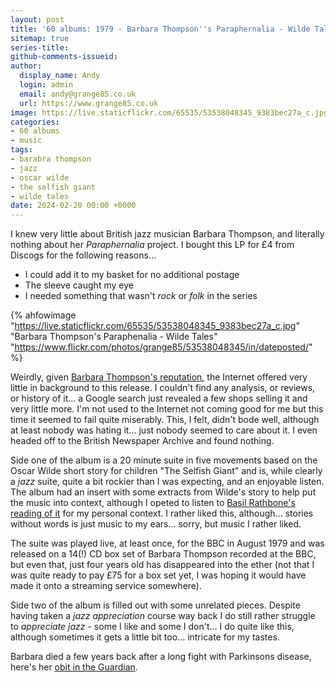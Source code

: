 ```yaml
---
layout: post
title: '60 albums: 1979 - Barbara Thompson''s Paraphernalia - Wilde Tales'
sitemap: true
series-title:
github-comments-issueid:
author:
  display_name: Andy
  login: admin
  email: andy@grange85.co.uk
  url: https://www.grange85.co.uk
image: https://live.staticflickr.com/65535/53538048345_9383bec27a_c.jpg"
categories:
- 60 albums
- music
tags:
- barabra thompson
- jazz
- oscar wilde
- the selfish giant
- wilde tales
date: 2024-02-20 00:00 +0000
---
```

I knew very little about British jazz musician Barbara Thompson, and literally nothing about her _Paraphernalia_ project. I bought this LP for £4 from Discogs for the following reasons...

 - I could add it to my basket for no additional postage
 - The sleeve caught my eye
 - I needed something that wasn't _rock_ or _folk_ in the series

{% ahfowimage "https://live.staticflickr.com/65535/53538048345_9383bec27a_c.jpg" "Barbara Thompson&#x27;s Paraphenalia - Wilde Tales" "https://www.flickr.com/photos/grange85/53538048345/in/dateposted/" %}

Weirdly, given [Barbara Thompson's reputation](https://en.wikipedia.org/wiki/Barbara_Thompson_(musician)), the Internet offered very little in background to this release. I couldn't find any analysis, or reviews, or history of it... a Google search just revealed a few shops selling it and very little more. I'm not used to the Internet not coming good for me but this time it seemed to fail quite miserably. This, I felt, didn't bode well, although at least nobody was hating it... just nobody seemed to care about it. I even headed off to the British Newspaper Archive and found nothing.

Side one of the album is a 20 minute suite in five movements based on the Oscar Wilde short story for children "The Selfish Giant" and is, while clearly a _jazz_ suite, quite a bit rockier than I was expecting, and an enjoyable listen. The album had an insert with some extracts from Wilde's story to help put the music into context, although I opeted to listen to [Basil Rathbone's reading of it](https://www.youtube.com/watch?v=hvdytaklTpQ) for my personal context. I rather liked this, although... stories without words is just music to my ears... sorry, but music I rather liked.

The suite was played live, at least once, for the BBC in August 1979 and was released on a 14(!) CD box set of Barbara Thompson recorded at the BBC, but even that, just four years old has disappeared into the ether (not that I was quite ready to pay £75 for a box set yet, I was hoping it would have made it onto a streaming service somewhere).

Side two of the album is filled out with some unrelated pieces. Despite having taken a _jazz appreciation_ course way back I do still rather struggle to _appreciate jazz_ - some I like and some I don't... I do quite like this, although sometimes it gets a little bit too... intricate for my tastes.

Barbara died a few years back after a long fight with Parkinsons disease, here's her [obit in the Guardian](https://www.theguardian.com/music/2022/jul/28/barbara-thompson-obituary).

